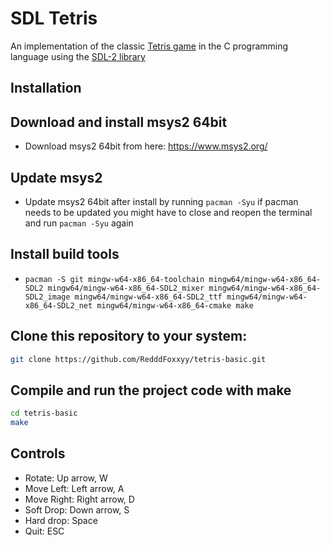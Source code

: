 # SDL Tetris

An implementation of the classic [Tetris game](https://en.wikipedia.org/wiki/Tetris) in the C programming language using the [SDL-2 library](https://www.libsdl.org/)

## Installation

## Download and install msys2 64bit
* Download msys2 64bit from here: https://www.msys2.org/

## Update msys2
* Update msys2 64bit after install by running `pacman -Syu` if pacman needs to be updated you might have to close and reopen the terminal and run `pacman -Syu` again

## Install build tools
* ```pacman -S git mingw-w64-x86_64-toolchain mingw64/mingw-w64-x86_64-SDL2 mingw64/mingw-w64-x86_64-SDL2_mixer mingw64/mingw-w64-x86_64-SDL2_image mingw64/mingw-w64-x86_64-SDL2_ttf mingw64/mingw-w64-x86_64-SDL2_net mingw64/mingw-w64-x86_64-cmake make``` 

## Clone this repository to your system:

```sh
git clone https://github.com/RedddFoxxyy/tetris-basic.git
```

## Compile and run the project code with make

```sh
cd tetris-basic
make
```

## Controls

- Rotate: Up arrow, W
- Move Left: Left arrow, A
- Move Right: Right arrow, D
- Soft Drop: Down arrow, S
- Hard drop: Space
- Quit: ESC
